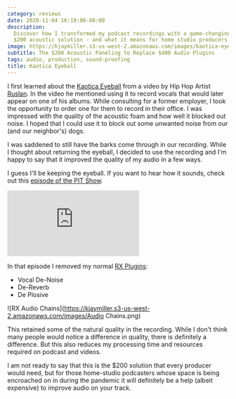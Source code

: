 ```yaml
---
category: reviews
date: 2020-11-04 16:19:00-08:00
description:
  Discover how I transformed my podcast recordings with a game-changing
  $200 acoustic solution - and what it means for home studio producers like you.
image: https://kjaymiller.s3-us-west-2.amazonaws.com/images/kaotica-eyeball.jpeg
subtitle: The $200 Acoustic Paneling to Replace $400 Audio Plugins
tags: audio, production, sound-proofing
title: Kaotica Eyeball
---
```


I first learned about the [Kaotica Eyeball](https://www.kaoticaeyeball.com) from a video by Hip Hop Artist [Ruslan](). In the video he mentioned using it to record vocals that would later appear on one of his albums. While consulting for a former employer, I took the opportunity to order one for them to record in their office. I was impressed with the quality of the acoustic foam and how well it blocked out noise. I hoped that I could use it to block out some unwanted noise from our (and our neighbor's) dogs.

I was saddened to still have the barks come through in our recording. While I thought about returning the eyeball, I decided to use the recording and I'm happy to say that it improved the quality of my audio in a few ways.

I guess I'll be keeping the eyeball. If you want to hear how it sounds, check out this [episode of the PIT Show](https://podcast.productivityintech.com/s2020/25).

<iframe frameborder="no" scrolling="no" seamless src="https://share.transistor.fm/e/6ecb6cf5"></iframe>

In that episode I removed my normal [RX Plugins](https://www.izotope.com/en/products/rx/features.htmll):

- Vocal De-Noise
- De-Reverb
- De Plosive

![RX Audio Chains](https://kjaymiller.s3-us-west-2.amazonaws.com/images/Audio Chains.png)

This retained some of the natural quality in the recording. While I don't think many people would notice a difference in quality, there is definitely a difference. But this also reduces my processing time and resources required on podcast and videos.

I am not ready to say that this is the $200 solution that every producer would need, but for those home-studio podcasters whose space is being encroached on in during the pandemic it will definitely be a help (albeit expensive) to improve audio on your track.

